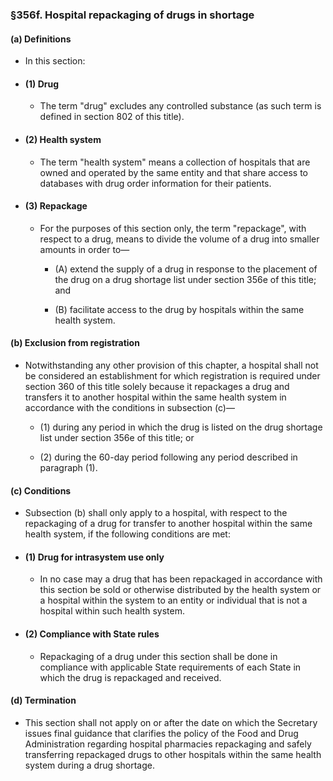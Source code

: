 ### §356f. Hospital repackaging of drugs in shortage
#### (a) Definitions
* In this section:

* #### (1) Drug
  * The term "drug" excludes any controlled substance (as such term is defined in section 802 of this title).

* #### (2) Health system
  * The term "health system" means a collection of hospitals that are owned and operated by the same entity and that share access to databases with drug order information for their patients.

* #### (3) Repackage
  * For the purposes of this section only, the term "repackage", with respect to a drug, means to divide the volume of a drug into smaller amounts in order to—

    * (A) extend the supply of a drug in response to the placement of the drug on a drug shortage list under section 356e of this title; and

    * (B) facilitate access to the drug by hospitals within the same health system.

#### (b) Exclusion from registration
* Notwithstanding any other provision of this chapter, a hospital shall not be considered an establishment for which registration is required under section 360 of this title solely because it repackages a drug and transfers it to another hospital within the same health system in accordance with the conditions in subsection (c)—

  * (1) during any period in which the drug is listed on the drug shortage list under section 356e of this title; or

  * (2) during the 60-day period following any period described in paragraph (1).

#### (c) Conditions
* Subsection (b) shall only apply to a hospital, with respect to the repackaging of a drug for transfer to another hospital within the same health system, if the following conditions are met:

* #### (1) Drug for intrasystem use only
  * In no case may a drug that has been repackaged in accordance with this section be sold or otherwise distributed by the health system or a hospital within the system to an entity or individual that is not a hospital within such health system.

* #### (2) Compliance with State rules
  * Repackaging of a drug under this section shall be done in compliance with applicable State requirements of each State in which the drug is repackaged and received.

#### (d) Termination
* This section shall not apply on or after the date on which the Secretary issues final guidance that clarifies the policy of the Food and Drug Administration regarding hospital pharmacies repackaging and safely transferring repackaged drugs to other hospitals within the same health system during a drug shortage.